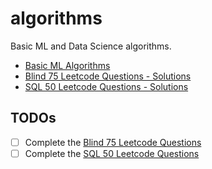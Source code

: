 # algorithms

Basic ML and Data Science algorithms.

- [Basic ML Algorithms](./Machine%20Learning/README.md)
- [Blind 75 Leetcode Questions - Solutions](./Blind%2075/README.md)
- [SQL 50 Leetcode Questions - Solutions](./SQL%2050/README.md)


## TODOs

- [ ] Complete the [Blind 75 Leetcode Questions](./Blind%2075/README.md)
- [ ] Complete the [SQL 50 Leetcode Questions](./SQL%2050/README.md)
